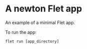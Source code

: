 # A newton Flet app

An example of a minimal Flet app.

To run the app:

```
flet run [app_directory]
```